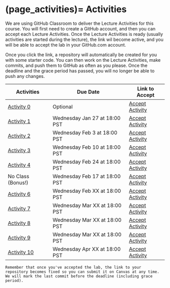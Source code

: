 (page_activities)=
Activities
=======================

<head>
    <base target="_blank">
</head>

We are using GitHub Classroom to deliver the Lecture Activities for this course.
You will first need to create a GitHub account, and then you can accept each Lecture Activities.
Once the Lecture Activities is ready (usually activities are started during the lecture), the link wil become active, and you will be able to accept the lab in your GitHub.com account.

Once you click the link, a repository will automatically be created for you with some starter code.
You can then work on the Lecture Activities, make commits, and push them to GitHub as often as you please. 
Once the deadline and the grace period has passed, you will no longer be able to push any changes.

| Activities                          | Due Date                      | Link to Accept                                             |
|-------------------------------------|-------------------------------|------------------------------------------------------------|
| [Activity 0](class/week01/lecture)  | Optional                      | [Accept Activity](https://classroom.github.com/a/aMHuU8NE) |
| [Activity 1](class/week02/lecture)  | Wednesday Jan 27 at 18:00 PST | [Accept Activity](https://classroom.github.com/a/a39MagWO) |
| [Activity 2](class/week02/lecture)  | Wednesday Feb 3 at 18:00 PST  | [Accept Activity](https://classroom.github.com/a/FhSfQyay) |
| [Activity 3](class/week03/lecture)  | Wednesday Feb 10 at 18:00 PST | [Accept Activity](https://classroom.github.com/a/qSCbYEV8) |
| [Activity 4](class/week04/lecture)  | Wednesday Feb 24 at 18:00 PST | [Accept Activity](https://classroom.github.com/a/xrCTYI-L) |
| No Class (Bonus!)                   | Wednesday Feb 17 at 18:00 PST | [Accept Activity](https://classroom.github.com/a/GRXwzsXl) |
| [Activity 6](class/week07/lecture)  | Wednesday Feb XX at 18:00 PST | [Accept Activity](https://classroom.github.com/a/71YN2rBi) |
| [Activity 7](class/week08/lecture)  | Wednesday Mar XX at 18:00 PST | [Accept Activity](https://classroom.github.com/a/YunDe8Dn) |
| [Activity 8](class/week09/lecture)  | Wednesday Mar XX at 18:00 PST | [Accept Activity]()                                        |
| [Activity 9](class/week10/lecture)  | Wednesday Mar XX at 18:00 PST | [Accept Activity]()                                        |
| [Activity 10](class/week11/lecture) | Wednesday Apr XX at 18:00 PST | [Accept Activity]()                                        |


```{tip}
Remember that once you've accepted the lab, the link to your repository becomes fixed so you can submit it on Canvas at any time. We will mark the last commit before the deadline (including grace period).
```





